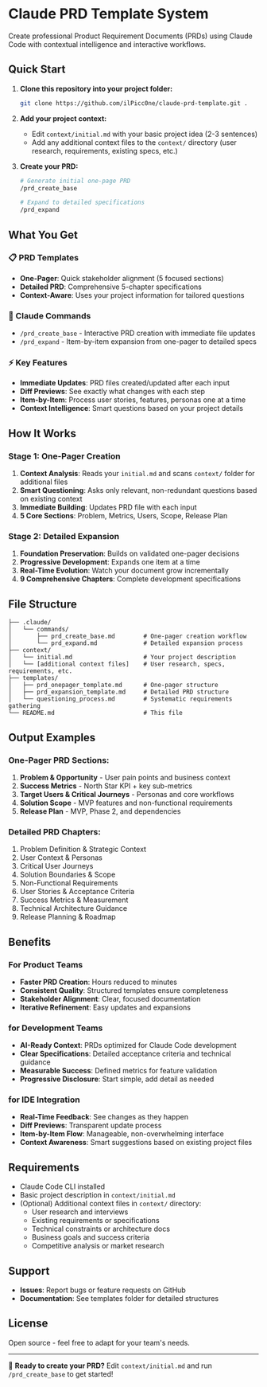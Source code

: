 # Claude PRD Template System

Create professional Product Requirement Documents (PRDs) using Claude Code with contextual intelligence and interactive workflows.

## Quick Start

1. **Clone this repository into your project folder:**
   ```bash
   git clone https://github.com/ilPicc0ne/claude-prd-template.git .
   ```

2. **Add your project context:**
   - Edit `context/initial.md` with your basic project idea (2-3 sentences)
   - Add any additional context files to the `context/` directory (user research, requirements, existing specs, etc.)

3. **Create your PRD:**
   ```bash
   # Generate initial one-page PRD
   /prd_create_base
   
   # Expand to detailed specifications
   /prd_expand
   ```

## What You Get

### 📋 PRD Templates
- **One-Pager**: Quick stakeholder alignment (5 focused sections)
- **Detailed PRD**: Comprehensive 5-chapter specifications
- **Context-Aware**: Uses your project information for tailored questions

### 🤖 Claude Commands
- `/prd_create_base` - Interactive PRD creation with immediate file updates
- `/prd_expand` - Item-by-item expansion from one-pager to detailed specs

### ⚡ Key Features
- **Immediate Updates**: PRD files created/updated after each input
- **Diff Previews**: See exactly what changes with each step
- **Item-by-Item**: Process user stories, features, personas one at a time
- **Context Intelligence**: Smart questions based on your project details

## How It Works

### Stage 1: One-Pager Creation
1. **Context Analysis**: Reads your `initial.md` and scans `context/` folder for additional files
2. **Smart Questioning**: Asks only relevant, non-redundant questions based on existing context
3. **Immediate Building**: Updates PRD file with each input
4. **5 Core Sections**: Problem, Metrics, Users, Scope, Release Plan

### Stage 2: Detailed Expansion
1. **Foundation Preservation**: Builds on validated one-pager decisions
2. **Progressive Development**: Expands one item at a time
3. **Real-Time Evolution**: Watch your document grow incrementally
4. **9 Comprehensive Chapters**: Complete development specifications

## File Structure

```
├── .claude/
│   └── commands/
│       ├── prd_create_base.md        # One-pager creation workflow
│       └── prd_expand.md             # Detailed expansion process
├── context/
│   └── initial.md                    # Your project description
│   └── [additional context files]    # User research, specs, requirements, etc.
├── templates/
│   ├── prd_onepager_template.md      # One-pager structure
│   ├── prd_expansion_template.md     # Detailed PRD structure
│   └── questioning_process.md        # Systematic requirements gathering
└── README.md                         # This file
```

## Output Examples

### One-Pager PRD Sections:
1. **Problem & Opportunity** - User pain points and business context
2. **Success Metrics** - North Star KPI + key sub-metrics
3. **Target Users & Critical Journeys** - Personas and core workflows
4. **Solution Scope** - MVP features and non-functional requirements
5. **Release Plan** - MVP, Phase 2, and dependencies

### Detailed PRD Chapters:
1. Problem Definition & Strategic Context
2. User Context & Personas
3. Critical User Journeys
4. Solution Boundaries & Scope
5. Non-Functional Requirements
6. User Stories & Acceptance Criteria
7. Success Metrics & Measurement
8. Technical Architecture Guidance
9. Release Planning & Roadmap

## Benefits

### For Product Teams
- **Faster PRD Creation**: Hours reduced to minutes
- **Consistent Quality**: Structured templates ensure completeness
- **Stakeholder Alignment**: Clear, focused documentation
- **Iterative Refinement**: Easy updates and expansions

### for Development Teams
- **AI-Ready Context**: PRDs optimized for Claude Code development
- **Clear Specifications**: Detailed acceptance criteria and technical guidance
- **Measurable Success**: Defined metrics for feature validation
- **Progressive Disclosure**: Start simple, add detail as needed

### for IDE Integration
- **Real-Time Feedback**: See changes as they happen
- **Diff Previews**: Transparent update process
- **Item-by-Item Flow**: Manageable, non-overwhelming interface
- **Context Awareness**: Smart suggestions based on existing project files

## Requirements

- Claude Code CLI installed
- Basic project description in `context/initial.md`
- (Optional) Additional context files in `context/` directory:
  - User research and interviews
  - Existing requirements or specifications
  - Technical constraints or architecture docs
  - Business goals and success criteria
  - Competitive analysis or market research

## Support

- **Issues**: Report bugs or feature requests on GitHub
- **Documentation**: See templates folder for detailed structures

## License

Open source - feel free to adapt for your team's needs.

---

🚀 **Ready to create your PRD?** Edit `context/initial.md` and run `/prd_create_base` to get started!